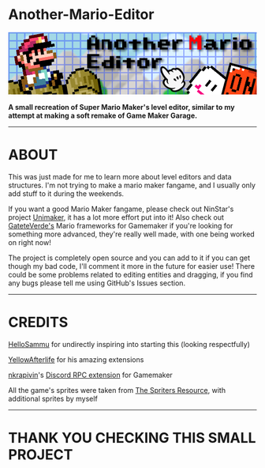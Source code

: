 # Another-Mario-Editor

![AME logo](https://github.com/ElectroDev1/Another-Mario-Editor/blob/main/logo.png)

**A small recreation of Super Mario Maker's level editor, similar to my attempt at making a soft
remake of Game Maker Garage.**

------------------------------------------------------

# ABOUT

This was just made for me to learn more about level editors and data structures.
I'm not trying to make a mario maker fangame, and I usually only add stuff to it during the weekends.

If you want a good Mario Maker fangame, please check out NinStar's project [Unimaker](https://github.com/ninstar/UniMaker), it has a lot more effort put into it!
Also check out [GateteVerde's](https://github.com/GateteVerde) Mario frameworks for Gamemaker if you're looking for
something more advanced, they're really well made, with one being worked on right now!

The project is completely open source and you can add to it if you can get though my bad code, I'll comment it more in the future for easier use!
There could be some problems related to editing entities and dragging, if you find any bugs please tell me 
using GitHub's Issues section.

------------------------------------------------------
# CREDITS

[HelloSammu](https://github.com/hellosammu) for undirectly inspiring into starting this (looking respectfully)

[YellowAfterlife](https://github.com/YellowAfterlife) for his amazing extensions

[nkrapivin](https://github.com/nkrapivin)'s [Discord RPC extension](https://github.com/nkrapivin/NekoPresence) for Gamemaker

All the game's sprites were taken from [The Spriters Resource](https://www.spriters-resource.com/nintendo_switch/supermariomaker2/), with additional sprites
by myself

------------------------------------------------------
# THANK YOU CHECKING THIS SMALL PROJECT
